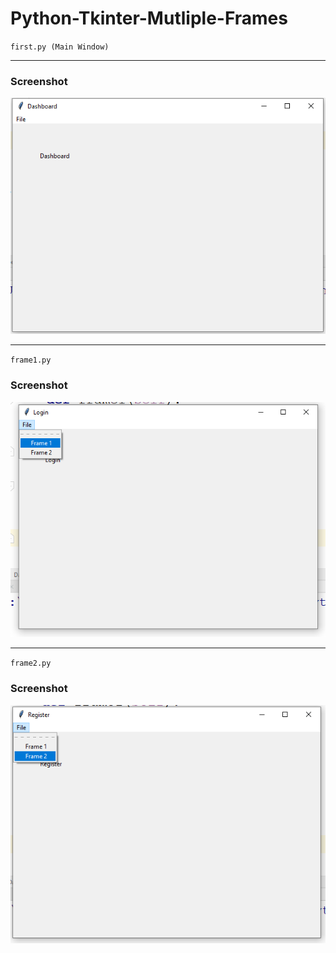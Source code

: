 # Python-Tkinter-Mutliple-Frames

<code>first.py (Main Window)</code>
<hr>
<h3>Screenshot</h3>
<img src="Capture31.PNG" />

<hr>
<code>frame1.py</code>
<h3>Screenshot</h3>
<img src="Capture32.png" />

<hr>
<code>frame2.py</code>
<h3>Screenshot</h3>
<img src="Capture33.png" />

